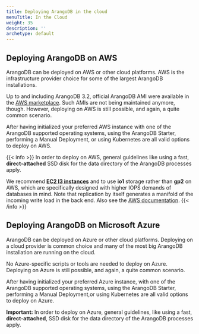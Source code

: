 ```yaml
---
title: Deploying ArangoDB in the cloud
menuTitle: In the Cloud
weight: 35
description: ''
archetype: default
---
```

## Deploying ArangoDB on AWS

ArangoDB can be deployed on AWS or other cloud platforms. AWS is the
infrastructure provider choice for some of the largest ArangoDB installations.

Up to and including ArangoDB 3.2, official ArangoDB AMI were available in the
[AWS marketplace](https://aws.amazon.com/marketplace/search/results/ref=dtl_navgno_search_box?page=1&searchTerms=arangodb).
Such AMIs are not being maintained anymore, though. However, deploying on AWS
is still possible, and again, a quite common scenario.

After having initialized your preferred AWS instance with one of the ArangoDB supported
operating systems, using the ArangoDB Starter, performing a Manual Deployment, or using
Kubernetes are all valid options to deploy on AWS.

{{< info >}}
In order to deploy on AWS, general guidelines like using a fast, **direct-attached**
SSD disk for the data directory of the ArangoDB processes apply.

We recommend [**EC2 I3 instances**](https://aws.amazon.com/ec2/instance-types/i3/)
and to use **io1** storage rather than **gp2** on AWS, which are specifically
designed with higher IOPS demands of databases in mind. Note that replication by
itself generates a manifold of the incoming write load in the back end. Also see the
[AWS documentation](https://docs.aws.amazon.com/AWSEC2/latest/UserGuide/EBSVolumeTypes.html).
{{< /info >}}

## Deploying ArangoDB on Microsoft Azure

ArangoDB can be deployed on Azure or other cloud platforms. Deploying on a cloud
provider is common choice and many of the most big ArangoDB installation are running
on the cloud.

No Azure-specific scripts or tools are needed to deploy on Azure. Deploying on Azure
is still possible, and again, a quite common scenario.

After having initialized your preferred Azure instance, with one of the ArangoDB supported
operating systems, using the ArangoDB Starter, performing a Manual Deployment,or using
Kubernetes are all valid options to deploy on Azure.

**Important:** In order to deploy on Azure, general guidelines, like using a fast,
**direct-attached**, SSD disk for the data directory of the ArangoDB processes
apply.
